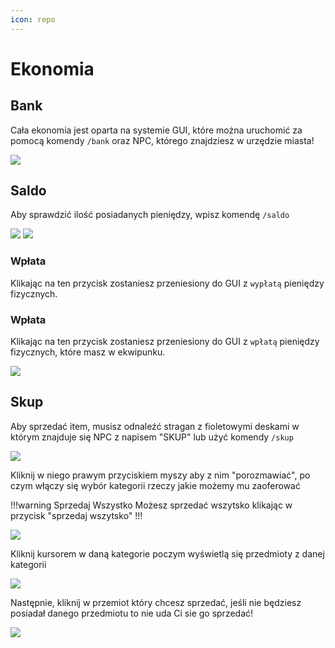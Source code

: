 ```yaml
---
icon: repo
---
```


# Ekonomia
## Bank
Cała ekonomia jest oparta na systemie GUI, które można uruchomić za 
pomocą komendy `/bank` oraz NPC, którego znajdziesz w urzędzie miasta!

![](https://i.imgur.com/TM7Y2Vj.png)
## Saldo
Aby sprawdzić ilość posiadanych pieniędzy, wpisz komendę `/saldo`

![](https://i.imgur.com/JycGCBa.png)
![](https://i.imgur.com/ALxo2Hl.png)

### Wpłata
Klikając na ten przycisk zostaniesz przeniesiony do GUI z `wypłatą` pieniędzy fizycznych.
### Wpłata
Klikając na ten przycisk zostaniesz przeniesiony do GUI z `wpłatą` pieniędzy fizycznych, które masz w ekwipunku.

![](https://i.imgur.com/3LqAJoz.png)


## Skup
Aby sprzedać item, musisz odnaleźć stragan z fioletowymi deskami w którym znajduje się NPC z napisem "SKUP" lub użyć komendy `/skup` 

![](https://i.imgur.com/6nUVCOT.png)

Kliknij w niego prawym przyciskiem myszy aby z nim "porozmawiać", po czym włączy się wybór kategorii rzeczy jakie możemy mu zaoferować

!!!warning Sprzedaj Wszystko
Możesz sprzedać wszytsko klikając w przycisk "sprzedaj wszytsko"
!!!

![](https://i.imgur.com/6qGHFPn.png)

Kliknij kursorem w daną kategorie poczym wyświetlą się przedmioty z danej kategorii

![](https://i.imgur.com/vEU6rOz.png)

Następnie, kliknij w przemiot który chcesz sprzedać, jeśli nie będziesz posiadał danego przedmiotu to nie uda Ci sie go sprzedać!

![](https://i.imgur.com/fxbHstg.png)
